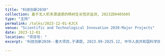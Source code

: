 ```yaml
---
title: "科技创新2030"
collection: 基于无人机多源遥感的杨树生长性状监测, 2023ZD0405605
type: "主持"
permalink: /talks/2023-12-01-KJCX
venue: "Scientific and Technological Innovation 2030-Major Projects"
date: 2023-12-01
location: "项目号: "
excerpt: '科技创新2030--重大项目,子课题, 2023.09-2025.12, 中华人民共和国科学技术部'

---
```


